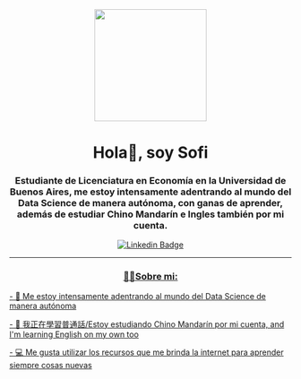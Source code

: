 <div id='header' align='center'>
    <img src='https://i.giphy.com/media/xT8qBgHkfCACqvjJny/giphy.webp' width='200'/>
    <h1 align='center'>Hola👋, soy Sofi</h1>
    <h3 align='center'>Estudiante de Licenciatura en Economía en la Universidad de Buenos Aires, me estoy intensamente adentrando al mundo del Data Science de manera autónoma, con ganas de aprender, además de estudiar Chino Mandarín e Ingles también por mi cuenta.</h3>
<div id='badges' align='center'>
    <a href='https://www.linkedin.com/in/sofiabelencoria/' target='_blank'>
    <img src='https://img.shields.io/badge/LinkedIn-0077B5?style=for-the-badge&logo=linkedin&logoColor=white'
    alt='Linkedin Badge'/
</div>

        
---
### 👩‍💻Sobre mi:
<h14 align='left'>
<p> - 🌱 Me estoy intensamente adentrando al mundo del Data Science de manera autónoma <br>
<p> - 💬 我正在學習普通話/Estoy estudiando Chino Mandarín por mi cuenta, and I'm learning English on my own too <br>
<p> - 💻 Me gusta utilizar los recursos que me brinda la internet para aprender siempre cosas nuevas <br>
    </h4>
